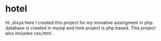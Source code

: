 # hotel
Hi ,divya here 
I created this project for my inovative assingment in php.
database is created in mysql and hole project is php based.
This project  also includes css,html .
